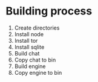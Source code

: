 # Building process

1. Create directories
2. Install node
3. Install tor
4. Install sqlite
5. Build chat
6. Copy chat to bin
7. Build engine
8. Copy engine to bin


